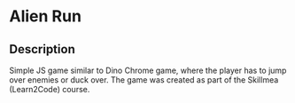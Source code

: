 # Alien Run

## Description

Simple JS game similar to Dino Chrome game, where the player has to jump over enemies or duck over.
The game was created as part of the Skillmea (Learn2Code) course.